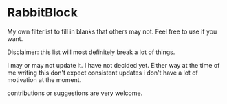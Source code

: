 # RabbitBlock
My own filterlist to fill in blanks that others may not. Feel free to use if you want. 

Disclaimer: this list will most definitely break a lot of things.

I may or may not update it. I have not decided yet. Either way at the time of me writing this don't expect consistent updates i don't have a lot of motivation at the moment.

contributions or suggestions are very welcome.
